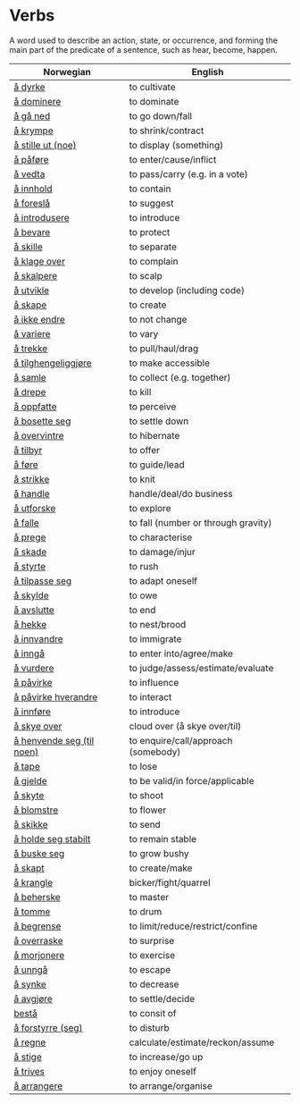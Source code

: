 # Verbs

A word used to describe an action, state, or occurrence, and forming the main part of the predicate of a sentence, such as hear, become, happen.

| Norwegian | English |
| --- | --- |
| [å dyrke](https://www.ordnett.no/search?language=no&phrase=å%20dyrke) | to cultivate |
| [å dominere](https://www.ordnett.no/search?language=no&phrase=å%20dominere) | to dominate |
| [å gå ned](https://www.ordnett.no/search?language=no&phrase=å%20gå%20ned) | to go down/fall |
| [å krympe](https://www.ordnett.no/search?language=no&phrase=å%20krympe) | to shrink/contract |
| [å stille ut (noe)](https://www.ordnett.no/search?language=no&phrase=å%20stille%20ut%20(noe)) | to display (something) |
| [å påføre](https://www.ordnett.no/search?language=no&phrase=å%20påføre) | to enter/cause/inflict |
| [å vedta](https://www.ordnett.no/search?language=no&phrase=å%20vedta) | to pass/carry (e.g. in a vote) |
| [å innhold](https://www.ordnett.no/search?language=no&phrase=å%20innhold) | to contain |
| [å foreslå](https://www.ordnett.no/search?language=no&phrase=å%20foreslå) | to suggest |
| [å introdusere](https://www.ordnett.no/search?language=no&phrase=å%20introdusere) | to introduce |
| [å bevare](https://www.ordnett.no/search?language=no&phrase=å%20bevare) | to protect |
| [å skille](https://www.ordnett.no/search?language=no&phrase=å%20skille) | to separate |
| [å klage over](https://www.ordnett.no/search?language=no&phrase=å%20klage%20over) | to complain |
| [å skalpere](https://www.ordnett.no/search?language=no&phrase=å%20skalpere) | to scalp |
| [å utvikle](https://www.ordnett.no/search?language=no&phrase=å%20utvikle) | to develop (including code) |
| [å skape](https://www.ordnett.no/search?language=no&phrase=å%20skape) | to create |
| [å ikke endre](https://www.ordnett.no/search?language=no&phrase=å%20ikke%20endre) | to not change |
| [å variere](https://www.ordnett.no/search?language=no&phrase=å%20variere) | to vary |
| [å trekke](https://www.ordnett.no/search?language=no&phrase=å%20trekke) | to pull/haul/drag |
| [å tilghengeliggjøre](https://www.ordnett.no/search?language=no&phrase=å%20tilghengeliggjøre) | to make accessible |
| [å samle](https://www.ordnett.no/search?language=no&phrase=å%20samle) | to collect (e.g. together) |
| [å drepe](https://www.ordnett.no/search?language=no&phrase=å%20drepe) | to kill |
| [å oppfatte](https://www.ordnett.no/search?language=no&phrase=å%20oppfatte) | to perceive |
| [å bosette seg](https://www.ordnett.no/search?language=no&phrase=å%20bosette%20seg) | to settle down |
| [å overvintre](https://www.ordnett.no/search?language=no&phrase=å%20overvintre) | to hibernate |
| [å tilbyr](https://www.ordnett.no/search?language=no&phrase=å%20tilbyr) | to offer |
| [å føre](https://www.ordnett.no/search?language=no&phrase=å%20føre) | to guide/lead |
| [å strikke](https://www.ordnett.no/search?language=no&phrase=å%20strikke) | to knit |
| [å handle](https://www.ordnett.no/search?language=no&phrase=å%20handle) | handle/deal/do business |
| [å utforske](https://www.ordnett.no/search?language=no&phrase=å%20utforske) | to explore |
| [å falle](https://www.ordnett.no/search?language=no&phrase=å%20falle) | to fall (number or through gravity) |
| [å prege](https://www.ordnett.no/search?language=no&phrase=å%20prege) | to characterise |
| [å skade](https://www.ordnett.no/search?language=no&phrase=å%20skade) | to damage/injur |
| [å styrte](https://www.ordnett.no/search?language=no&phrase=å%20styrte) | to rush |
| [å tilpasse seg](https://www.ordnett.no/search?language=no&phrase=å%20tilpasse%20seg) | to adapt oneself |
| [å skylde](https://www.ordnett.no/search?language=no&phrase=å%20skylde) | to owe |
| [å avslutte](https://www.ordnett.no/search?language=no&phrase=å%20avslutte) | to end |
| [å hekke](https://www.ordnett.no/search?language=no&phrase=å%20hekke) | to nest/brood |
| [å innvandre](https://www.ordnett.no/search?language=no&phrase=å%20innvandre) | to immigrate |
| [å inngå](https://www.ordnett.no/search?language=no&phrase=å%20inngå) | to enter into/agree/make |
| [å vurdere](https://www.ordnett.no/search?language=no&phrase=å%20vurdere) | to judge/assess/estimate/evaluate |
| [å påvirke](https://www.ordnett.no/search?language=no&phrase=å%20påvirke) | to influence |
| [å påvirke hverandre](https://www.ordnett.no/search?language=no&phrase=å%20påvirke%20hverandre) | to interact |
| [å innføre](https://www.ordnett.no/search?language=no&phrase=å%20innføre) | to introduce |
| [å skye over](https://www.ordnett.no/search?language=no&phrase=å%20skye%20over) | cloud over (å skye over/til) |
| [å henvende seg (til noen)](https://www.ordnett.no/search?language=no&phrase=å%20henvende%20seg%20(til%20noen)) | to enquire/call/approach (somebody) |
| [å tape](https://www.ordnett.no/search?language=no&phrase=å%20tape) | to lose |
| [å gjelde](https://www.ordnett.no/search?language=no&phrase=å%20gjelde) | to be valid/in force/applicable |
| [å skyte](https://www.ordnett.no/search?language=no&phrase=å%20skyte) | to shoot |
| [å blomstre](https://www.ordnett.no/search?language=no&phrase=å%20blomstre) | to flower |
| [å skikke](https://www.ordnett.no/search?language=no&phrase=å%20skikke) | to send |
| [å holde seg stabilt](https://www.ordnett.no/search?language=no&phrase=å%20holde%20seg%20stabilt) | to remain stable |
| [å buske seg](https://www.ordnett.no/search?language=no&phrase=å%20buske%20seg) | to grow bushy |
| [å skapt](https://www.ordnett.no/search?language=no&phrase=å%20skapt) | to create/make |
| [å krangle](https://www.ordnett.no/search?language=no&phrase=å%20krangle) | bicker/fight/quarrel |
| [å beherske](https://www.ordnett.no/search?language=no&phrase=å%20beherske) | to master |
| [å tomme](https://www.ordnett.no/search?language=no&phrase=å%20tomme) | to drum |
| [å begrense](https://www.ordnett.no/search?language=no&phrase=å%20begrense) | to limit/reduce/restrict/confine |
| [å overraske](https://www.ordnett.no/search?language=no&phrase=å%20overraske) | to surprise |
| [å morjonere](https://www.ordnett.no/search?language=no&phrase=å%20morjonere) | to exercise |
| [å unngå](https://www.ordnett.no/search?language=no&phrase=å%20unngå) | to escape |
| [å synke](https://www.ordnett.no/search?language=no&phrase=å%20synke) | to decrease |
| [å avgjøre](https://www.ordnett.no/search?language=no&phrase=å%20avgjøre) | to settle/decide |
| [bestå](https://www.ordnett.no/search?language=no&phrase=bestå) | to consit of |
| [å forstyrre (seg)](https://www.ordnett.no/search?language=no&phrase=å%20forstyrre%20(seg)) | to disturb |
| [å regne](https://www.ordnett.no/search?language=no&phrase=å%20regne) | calculate/estimate/reckon/assume |
| [å stige](https://www.ordnett.no/search?language=no&phrase=å%20stige) | to increase/go up |
| [å trives](https://www.ordnett.no/search?language=no&phrase=å%20trives) | to enjoy oneself |
| [å arrangere](https://www.ordnett.no/search?language=no&phrase=å%20arrangere) | to arrange/organise |

